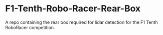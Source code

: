# F1-Tenth-Robo-Racer-Rear-Box
A repo containing the rear box required for lidar detection for the F1 Tenth RoboRacer competition. 
